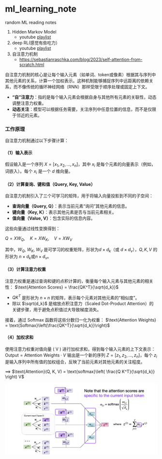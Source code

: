 # ml_learning_note
random ML reading notes
1. Hidden Markov Model
    - youtube [playlist](https://www.youtube.com/playlist?list=PLix7MmR3doRo3NGNzrq48FItR3TDyuLCo)
2. deep RL(感觉有些吃力）
    - youtube [playlist](https://www.youtube.com/watch?v=2GwBez0D20A&list=PLwRJQ4m4UJjNymuBM9RdmB3Z9N5-0IlY0)
3. 自注意力机制
    - https://sebastianraschka.com/blog/2023/self-attention-from-scratch.html

自注意力机制的核心是让每个输入元素（如单词、token或像素）根据其与序列中其他元素的关系，计算一个加权表示。这种机制能够捕捉序列中远距离的依赖关系，而不像传统的循环神经网络（RNN）那样受限于顺序处理或固定上下文。

- **“自”注意力**：指的是每个输入元素会根据自身与其他所有元素的关联性，动态调整注意力权重。
- **动态关注**：模型可以根据任务需要，关注序列中任意位置的信息，而不是仅限于邻近的元素。

### **工作原理**
自注意力机制通过以下步骤计算：

#### （1）**输入表示**
假设输入是一个序列 $X = [x_1, x_2, ..., x_n]$，其中 $x_i$ 是每个元素的向量表示（例如，词嵌入）。每个 $x_i$ 是一个 $d$ 维向量。

#### （2）**计算查询、键和值（Query, Key, Value）**
自注意力机制引入了三个可学习的矩阵，用于将输入向量投影到不同的子空间：
- **查询向量（Query, Q）**：表示当前元素“询问”其他元素的信息。
- **键向量（Key, K）**：表示其他元素是否与当前元素相关。
- **值向量（Value, V）**：包含实际的信息内容。

这些向量通过线性变换得到：

$Q = XW_Q, \quad K = XW_K, \quad V = XW_V$

其中，$W_Q$, $W_K$, $W_V$ 是可学习的权重矩阵，形状为$d \times d_k$（或 $d \times d_v$），$Q, K, V$ 的形状为 $n \times d_k$或$n \times d_v$。

#### （3）**计算注意力权重**
注意力权重是通过查询和键的点积计算的，衡量每个输入元素与其他元素的相关性：
$\text{Attention Scores} = \frac{QK^T}{\sqrt{d_k}}$
- $QK^T$  是形状为 $n \times n$ 的矩阵，表示每个元素对其他元素的“相似度”。
- 除以 $\sqrt{d_k}$ 是缩放点积注意力（Scaled Dot-Product Attention）的关键步骤，用于避免点积值过大导致梯度消失。

接着，通过 Softmax 函数将这些分数归一化为权重：
$\text{Attention Weights} = \text{Softmax}\left(\frac{QK^T}{\sqrt{d_k}}\right)$

#### （4）**加权求和**
使用注意力权重对值向量 \( V \) 进行加权求和，得到每个输入元素的上下文表示：
$\text{Output} = \text{Attention Weights} \cdot V$
输出是一个新的序列 $Z = [z_1, z_2, ..., z_n]$，每个 $z_i$ 是输入序列中所有值的加权组合，反映了当前元素对其他元素的关注程度。

==> $\text{Attention}(Q, K, V) = \text{softmax}\left( \frac{Q K^T}{\sqrt{d_k}} \right) V$

![diag](./image/self-attention.png)